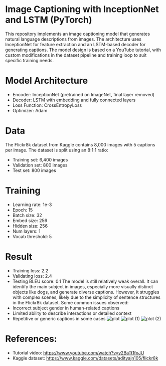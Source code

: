 # Image Captioning with InceptionNet and LSTM (PyTorch)
This repository implements an image captioning model that generates natural language descriptions from images. The architecture uses InceptionNet for feature extraction and an LSTM-based decoder for generating captions. The model design is based on a YouTube tutorial, with custom modifications in the dataset pipeline and training loop to suit specific training needs.

# Model Architecture
- Encoder: InceptionNet (pretrained on ImageNet, final layer removed)
- Decoder: LSTM with embedding and fully connected layers
- Loss Function: CrossEntropyLoss
- Optimizer: Adam

# Data
The Flickr8k dataset from Kaggle contains 8,000 images with 5 captions per image. The dataset is split using an 8:1:1 ratio:
- Training set: 6,400 images
- Validation set: 800 images
- Test set: 800 images

# Training
- Learning rate: 1e-3
- Epoch: 15
- Batch size: 32
- Embed size: 256
- Hidden size: 256
- Num layers: 1
- Vocab threshold: 5

# Result
- Training loss: 2.2
- Validating loss: 2.4
- Testing BLEU score: 0.1
The model is still relatively weak overall. It can identify the main subject in images, especially more visually distinct objects like dogs, and generate diverse captions. However, it struggles with complex scenes, likely due to the simplicity of sentence structures in the Flickr8k dataset.
Some common issues observed:
- Incorrect subject gender in human-related captions
- Limited ability to describe interactions or detailed context
- Repetitive or generic captions in some cases
![plot](https://github.com/user-attachments/assets/d3cb4e2b-8c76-4a06-acf2-729f3be1a822)
![plot (1)](https://github.com/user-attachments/assets/9a1e004d-97b4-4e5c-b845-591e479fc4a7)
![plot (2)](https://github.com/user-attachments/assets/bb47b4c9-1faf-4260-bbc9-076f45404f4f)

# References:
- Tutorial video: https://www.youtube.com/watch?v=y2BaTt1fxJU
- Kaggle dataset: https://www.kaggle.com/datasets/adityajn105/flickr8k
